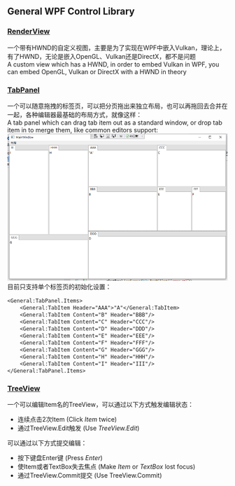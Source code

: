 ## General WPF Control Library

### [RenderView](./Views/Renders)

一个带有HWND的自定义视图，主要是为了实现在WPF中嵌入Vulkan，理论上，有了HWND，无论是嵌入OpenGL、Vulkan还是DirectX，都不是问题  
A custom view which has a HWND, in order to embed Vulkan in WPF, you can embed OpenGL, Vulkan or DirectX with a HWND in theory

### [TabPanel](./Views/Tabs)

一个可以随意拖拽的标签页，可以把分页拖出来独立布局，也可以再拖回去合并在一起，各种编辑器最基础的布局方式，就像这样：  
A tab panel which can drag tab item out as a standard window, or drop tab item in to merge them, like common editors support:  
![avatar](./Images/TabPanel.png)
目前只支持单个标签页的初始化设置：  
```
<General:TabPanel.Items>
    <General:TabItem Header="AAA">"A"</General:TabItem>
    <General:TabItem Content="B" Header="BBB"/>
    <General:TabItem Content="C" Header="CCC"/>
    <General:TabItem Content="D" Header="DDD"/>
    <General:TabItem Content="E" Header="EEE"/>
    <General:TabItem Content="F" Header="FFF"/>
    <General:TabItem Content="G" Header="GGG"/>
    <General:TabItem Content="H" Header="HHH"/>
    <General:TabItem Content="I" Header="III"/>
</General:TabPanel.Items>
```

### [TreeView](./Views/TreeViews)

一个可以编辑Item名的TreeView，可以通过以下方式触发编辑状态：
- 连续点击2次Item (Click *Item* twice)
- 通过TreeView.Edit触发 (Use *TreeView.Edit*)

可以通过以下方式提交编辑：
- 按下键盘Enter键 (Press *Enter*)
- 使Item或者TextBox失去焦点 (Make *Item* or *TextBox* lost focus)
- 通过TreeView.Commit提交 (Use TreeView.Commit)